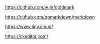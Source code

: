 https://github.com/yuin/goldmark

https://github.com/gomarkdown/markdown



https://www.tiny.cloud/

https://ckeditor.com/

















